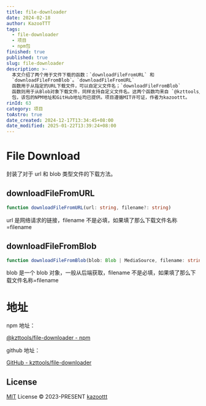 ```yaml
---
title: file-downloader
date: 2024-02-18
author: KazooTTT
tags:
  - file-downloader
  - 项目
  - npm包
finished: true
published: true
slug: file-downloader
description: >-
  本文介绍了两个用于文件下载的函数：`downloadFileFromURL` 和
  `downloadFileFromBlob`。`downloadFileFromURL`
  函数用于从指定的URL下载文件，可以自定义文件名；`downloadFileFromBlob`
  函数则用于从Blob对象下载文件，同样支持自定义文件名。这两个函数均来自 `@kzttools/file-downloader`
  包，该包的NPM地址和GitHub地址均已提供。项目遵循MIT许可证，作者为kazoottt。
rinId: 63
category: 项目
toAstro: true
date_created: 2024-12-17T13:34:45+08:00
date_modified: 2025-01-22T13:39:24+08:00
---
```


# File Download

封装了对于 url 和 blob 类型文件的下载方法。

## downloadFileFromURL

```ts
function downloadFileFromURL(url: string, filename?: string)
```

url 是网络请求的链接，filename 不是必填，如果填了那么下载文件名称=filename

## downloadFileFromBlob

```ts
function downloadFileFromBlob(blob: Blob | MediaSource, filename: string)
```

blob 是一个 blob 对象，一般从后端获取，filename 不是必填，如果填了那么下载文件名称=filename

# 地址

npm 地址：

[@kzttools/file-downloader - npm](https://www.npmjs.com/package/@kzttools/file-downloader)

github 地址：

[GitHub - kzttools/file-downloader](https://github.com/kzttools/file-downloader)

## License

[MIT](./LICENSE) License © 2023-PRESENT [kazoottt](https://github.com/kazoottt)
